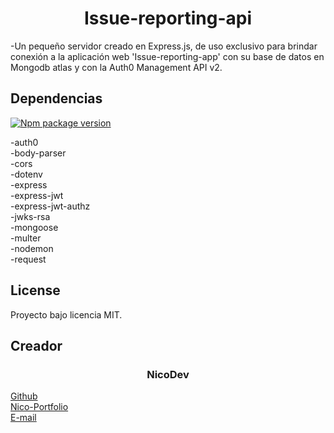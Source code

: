

<h1 align="center"> Issue-reporting-api </h1>

-Un pequeño servidor creado en Express.js, de uso exclusivo para brindar conexión a la aplicación web 'Issue-reporting-app' con su base de datos en Mongodb atlas y con la Auth0 Management API v2.

## Dependencias
[![Npm package version](https://badgen.net/npm/v/express)](https://npmjs.com/package/express)

-auth0  
-body-parser  
-cors  
-dotenv  
-express  
-express-jwt  
-express-jwt-authz  
-jwks-rsa  
-mongoose  
-multer  
-nodemon  
-request  



## License

Proyecto bajo licencia MIT.

## Creador

<h3 align="center"> NicoDev </h3>

[Github](https://github.com/NicoDevLegend?tab=repositories)  
[Nico-Portfolio](https://nico-portfolio.netlify.app/)  
<a href="mailto:enectrl@gmail.com">E-mail</a>  